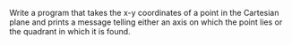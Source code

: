 Write a program that takes the x-y coordinates of a point in the Cartesian
plane and prints a message telling either an axis on which the point lies or the
quadrant in which it is found.
